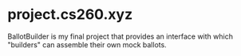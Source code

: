 # project.cs260.xyz

BallotBuilder is my final project that provides an interface with which "builders" can assemble their own mock ballots.